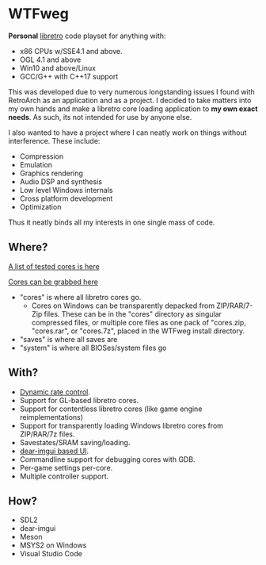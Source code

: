 # WTFweg

**Personal** [libretro](https://www.libretro.com) code playset for anything with:

* x86 CPUs w/SSE4.1 and above.
* OGL 4.1 and above
* Win10 and above/Linux
* GCC/G++ with C++17 support

This was developed due to very numerous longstanding issues I found with RetroArch as an application and as a project. I decided to take matters into my own hands and make a libretro core loading application to **my own exact needs**. As such, its not intended for use by anyone else. 

I also wanted to have a project where I can neatly work on things without interference. These include:

* Compression
* Emulation
* Graphics rendering
* Audio DSP and synthesis
* Low level Windows internals
* Cross platform development
* Optimization

Thus it neatly binds all my interests in one single mass of code.

## Where?

[A list of tested cores is here](https://raw.githubusercontent.com/cruduxcru0/WTFweg/master/cores.txt)

[Cores can be grabbed here](http://buildbot.libretro.com/nightly/windows/x86_64/latest/)

* "cores" is where all libretro cores go. 
    * Cores on Windows can be transparently depacked from ZIP/RAR/7-Zip files. These can be in the "cores" directory as singular compressed files, or multiple core files as one pack of "cores.zip, "cores.rar", or "cores.7z", placed in the WTFweg install directory.
* "saves" is where all saves are
* "system" is where all BIOSes/system files go

## With?

* [Dynamic rate control](https://docs.libretro.com/development/cores/dynamic-rate-control/).
* Support for GL-based libretro cores.
* Support for contentless libretro cores (like game engine reimplementations)
* Support for transparently loading Windows libretro cores from ZIP/RAR/7z files.
* Savestates/SRAM saving/loading.
* [dear-imgui based UI](https://github.com/ocornut/imgui).
* Commandline support for debugging cores with GDB.
* Per-game settings per-core.
* Multiple controller support.


## How?

* SDL2
* dear-imgui
* Meson
* MSYS2 on Windows
* Visual Studio Code
